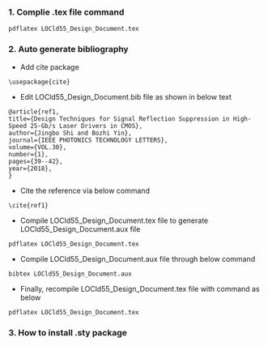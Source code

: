 ### 1. Complie .tex file command
```
pdflatex LOCld55_Design_Document.tex
```
### 2. Auto generate bibliography
  - Add cite package
```
\usepackage{cite}
```
  - Edit LOCld55_Design_Document.bib file as shown in below text
```
@article{ref1,
title={Design Techniques for Signal Reflection Suppression in High-Speed 25-Gb/s Laser Drivers in CMOS},
author={Jingbo Shi and Bozhi Yin},
journal={IEEE PHOTONICS TECHNOLOGY LETTERS},
volume={VOL.30},
number={1},
pages={39--42},
year={2018},
}
```
  - Cite the reference via below command
```
\cite{ref1}
```
  - Compile LOCld55_Design_Document.tex file to generate LOCld55_Design_Document.aux file
```
pdflatex LOCld55_Design_Document.tex
```
  - Compile LOCld55_Design_Document.aux file through below command
```
bibtex LOCld55_Design_Document.aux
```
  - Finally, recompile LOCld55_Design_Document.tex file with command as below
```
pdflatex LOCld55_Design_Document.tex
```
### 3. How to install .sty package 
